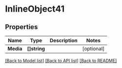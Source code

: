 # InlineObject41

## Properties

Name | Type | Description | Notes
------------ | ------------- | ------------- | -------------
**Media** | **[]string** |  | [optional] 

[[Back to Model list]](../README.md#documentation-for-models) [[Back to API list]](../README.md#documentation-for-api-endpoints) [[Back to README]](../README.md)


